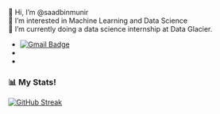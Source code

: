 👋 Hi, I’m @saadbinmunir <br />
👀 I’m interested in Machine Learning and Data Science <br />
🌱 I’m currently doing a data science internship at Data Glacier.<br />

- [![Gmail Badge](https://img.shields.io/badge/-saadmunir24@gmail.com-c14438?style=flat-square&logo=Gmail&logoColor=white&link=mailto:saadmunir24@gmail.com)](mailto:saadmunir24@gmail.com)
- [Linkedin]: https://www.linkedin.com/in/saad-bin-munir/
- [Instagram]: https://www.instagram.com/saadi2402/

### 📊 My Stats!
[![GitHub Streak](https://github-readme-streak-stats.herokuapp.com/?user=saadbinmunir)](https://git.io/streak-stats)
